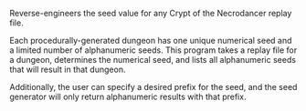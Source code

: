 Reverse-engineers the seed value for any Crypt of the Necrodancer replay file.

Each procedurally-generated dungeon has one unique numerical seed and a limited number of alphanumeric seeds. This program takes a replay file for a dungeon, determines the numerical seed, and lists all alphanumeric seeds that will result in that dungeon.

Additionally, the user can specify a desired prefix for the seed, and the seed generator will only return alphanumeric results with that prefix.
